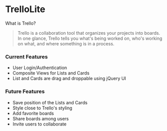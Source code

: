 # TrelloLite

What is Trello?

> Trello is a collaboration tool that organizes your projects into boards.
> In one glance, Trello tells you what's being worked on, who's working on what,
> and where something is in a process.

### Current Features
- User Login/Authentication
- Composite Views for Lists and Cards
- List and Cards are drag and droppable using jQuery UI

### Future Features
- Save position of the Lists and Cards
- Style close to Trello's styling
- Add favorite boards
- Share boards among users
- Invite users to collaborate

